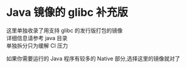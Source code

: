 # Java 镜像的 glibc 补充版

这里单独收录了用支持 glibc 的发行版打包的镜像  
详细信息请参考 java 目录  
单独拆分只为缓解 CI 压力

如果你需要运行的 Java 程序有较多的 Native 部分,选择这里的镜像就对了
